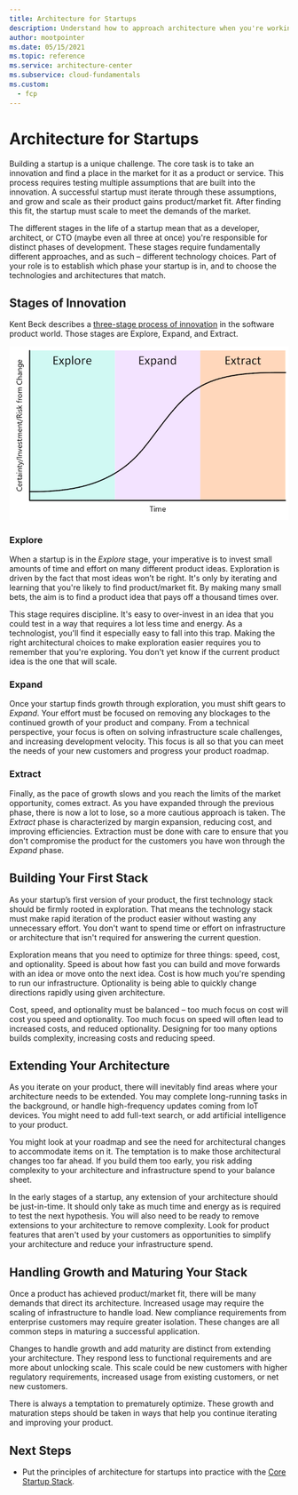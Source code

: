 ```yaml
---
title: Architecture for Startups
description: Understand how to approach architecture when you're working in a startup.
author: mootpointer
ms.date: 05/15/2021
ms.topic: reference
ms.service: architecture-center
ms.subservice: cloud-fundamentals
ms.custom:
  - fcp
---
```


# Architecture for Startups

Building a startup is a unique challenge. The core task is to take an innovation and find a place in the market for it as a product or service. This process requires testing multiple assumptions that are built into the innovation. A successful startup must iterate through these assumptions, and grow and scale as their product gains product/market fit. After finding this fit, the startup must scale to meet the demands of the market.

The different stages in the life of a startup mean that as a developer, architect, or CTO (maybe even all three at once) you're responsible for distinct phases of development. These stages require fundamentally different approaches, and as such – different technology choices. Part of your role is to establish which phase your startup is in, and to choose the technologies and architectures that match.

## Stages of Innovation

Kent Beck describes a [three-stage process of innovation](https://medium.com/@kentbeck_7670/fast-slow-in-3x-explore-expand-extract-6d4c94a7539) in the software product world. Those stages are Explore, Expand, and Extract.

![A graph showing a sigmoid curve plotted against a y-axis labelled "Certainty/Investment/Risk of Change" and an x-axis labelled "Time". The graph has three areas highlighted: the initial portion before upward inflection is labelled "Explore", the high growth part of the sigmoid curve labelled "Expand" and the plateau labelled "Extract".](images/explore-expand-extract.png)

### Explore

When a startup is in the _Explore_ stage, your imperative is to invest small amounts of time and effort on many different product ideas. Exploration is driven by the fact that most ideas won’t be right. It's only by iterating and learning that you're likely to find product/market fit. By making many small bets, the aim is to find a product idea that pays off a thousand times over.

This stage requires discipline. It's easy to over-invest in an idea that you could test in a way that requires a lot less time and energy. As a technologist, you'll find it especially easy to fall into this trap. Making the right architectural choices to make exploration easier requires you to remember that you're exploring. You don't yet know if the current product idea is the one that will scale.

### Expand

Once your startup finds growth through exploration, you must shift gears to _Expand_. Your effort must be focused on removing any blockages to the continued growth of your product and company. From a technical perspective, your focus is often on solving infrastructure scale challenges, and increasing development velocity. This focus is all so that you can meet the needs of your new customers and progress your product roadmap.

### Extract

Finally, as the pace of growth slows and you reach the limits of the market opportunity, comes extract. As you have expanded through the previous phase, there is now a lot to lose, so a more cautious approach is taken. The _Extract_ phase is characterized by margin expansion, reducing cost, and improving efficiencies. Extraction must be done with care to ensure that you don't compromise the product for the customers you have won through the _Expand_ phase.

## Building Your First Stack

As your startup’s first version of your product, the first technology stack should be firmly rooted in exploration. That means the technology stack must make rapid iteration of the product easier without wasting any unnecessary effort. You don't want to spend time or effort on infrastructure or architecture that isn't required for answering the current question.

Exploration means that you need to optimize for three things: speed, cost, and optionality. Speed is about how fast you can build and move forwards with an idea or move onto the next idea. Cost is how much you're spending to run our infrastructure. Optionality is being able to quickly change directions rapidly using given architecture.

Cost, speed, and optionality must be balanced – too much focus on cost will cost you speed and optionality. Too much focus on speed will often lead to increased costs, and reduced optionality. Designing for too many options builds complexity, increasing costs and reducing speed.

## Extending Your Architecture

As you iterate on your product, there will inevitably find areas where your architecture needs to be extended. You may complete long-running tasks in the background, or handle high-frequency updates coming from IoT devices. You might need to add full-text search, or add artificial intelligence to your product.

You might look at your roadmap and see the need for architectural changes to accommodate items on it. The temptation is to make those architectural changes too far ahead. If you build them too early, you risk adding complexity to your architecture and infrastructure spend to your balance sheet.

In the early stages of a startup, any extension of your architecture should be just-in-time. It should only take as much time and energy as is required to test the next hypothesis. You will also need to be ready to remove extensions to your architecture to remove complexity. Look for product features that aren't used by your customers as opportunities to simplify your architecture and reduce your infrastructure spend.

## Handling Growth and Maturing Your Stack

Once a product has achieved product/market fit, there will be many demands that direct its architecture. Increased usage may require the scaling of infrastructure to handle load. New compliance requirements from enterprise customers may require greater isolation. These changes are all common steps in maturing a successful application.

Changes to handle growth and add maturity are distinct from extending your architecture. They respond less to functional requirements and are more about unlocking scale. This scale could be new customers with higher regulatory requirements, increased usage from existing customers, or net new customers.

There is always a temptation to prematurely optimize. These growth and maturation steps should be taken in ways that help you continue iterating and improving your product.

## Next Steps

- Put the principles of architecture for startups into practice with the [Core Startup Stack](core-startup-stack.md).
